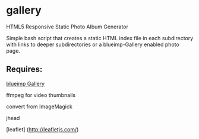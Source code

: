 gallery
======

HTML5 Responsive Static Photo Album Generator

Simple bash script that creates a static HTML index file in each subdirectory with links to deeper subdirectories or a blueimp-Gallery enabled photo page.

Requires:
---------
[blueimp Gallery](https://github.com/blueimp/Gallery/)

ffmpeg for video thumbnails

convert from ImageMagick

jhead

[leaflet] (http://leafletjs.com/)
